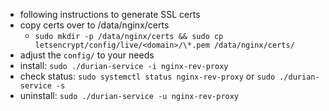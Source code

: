 - following instructions to generate SSL certs
- copy certs over to /data/nginx/certs 
  - `sudo mkdir -p /data/nginx/certs && sudo cp letsencrypt/config/live/<domain>/\*.pem /data/nginx/certs/`
- adjust the `config/` to your needs
- install: `sudo ./durian-service -i nginx-rev-proxy`
- check status: `sudo systemctl status nginx-rev-proxy` or `sudo ./durian-service -s`
- uninstall: `sudo ./durian-service -u nginx-rev-proxy`
